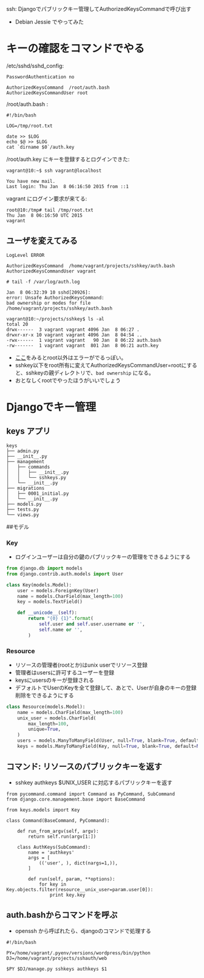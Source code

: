 ssh: Djangoでパブリックキー管理してAuthorizedKeysCommandで呼び出す

- Debian Jessie でやってみた

# キーの確認をコマンドでやる

/etc/sshd/sshd_config:

```
PasswordAuthentication no

AuthorizedKeysCommand  /root/auth.bash
AuthorizedKeysCommandUser root
```

/root/auth.bash :

```
#!/bin/bash

LOG=/tmp/root.txt

date >> $LOG
echo $@ >> $LOG
cat `dirname $0`/auth.key
```

/root/auth.key にキーを登録するとログインできた:

```
vagrant@10:~$ ssh vagrant@localhost

You have new mail.
Last login: Thu Jan  8 06:16:50 2015 from ::1
```

vagrant にログイン要求が来てる:

```
root@10:/tmp# tail /tmp/root.txt 
Thu Jan  8 06:16:50 UTC 2015
vagrant
```

## ユーザを変えてみる

```
LogLevel ERROR

AuthorizedKeysCommand  /home/vagrant/projects/sshkey/auth.bash
AuthorizedKeysCommandUser vagrant

```

```
# tail -f /var/log/auth.log

Jan  8 06:32:39 10 sshd[20926]: 
error: Unsafe AuthorizedKeysCommand: 
bad ownership or modes for file /home/vagrant/projects/sshkey/auth.bash
```

```
vagrant@10:~/projects/sshkey$ ls -al
total 20
drwx------  3 vagrant vagrant 4096 Jan  8 06:27 .
drwxr-xr-x 10 vagrant vagrant 4096 Jan  8 04:54 ..
-rwx------  1 vagrant vagrant   90 Jan  8 06:22 auth.bash
-rw-------  1 vagrant vagrant  801 Jan  8 06:21 auth.key
```

- [ここ](https://lists.mindrot.org/pipermail/openssh-bugs/2013-April/012052.html)をみるとroot以外はエラーがでるっぽい。
- sshkey以下をroot所有に変えてAuthorizedKeysCommandUser=rootにすると、sshkeyの親ディレクトリで、`bad ownership` になる。
- おとなしくrootでやったほうがいいでしょう

# Djangoでキー管理

## keys アプリ

```
keys
├── admin.py
├── __init__.py
├── management
│   ├── commands
│   │   ├── __init__.py
│   │   └── sshkeys.py
│   └── __init__.py
├── migrations
│   ├── 0001_initial.py
│   └── __init__.py
├── models.py
├── tests.py
└── views.py
```

##モデル

### Key

- ログインユーザーは自分の鍵のパブリックキーの管理をできるようにする

```py
from django.db import models
from django.contrib.auth.models import User

class Key(models.Model):
    user = models.ForeignKey(User)
    name = models.CharField(max_length=100)
    key = models.TextField()

    def __unicode__(self):
        return "{0} {1}".format(
            self.user and self.user.username or '',
            self.name or '',
        )

```

### Resource

- リソースの管理者(rootとか)はunix userでリソース登録
- 管理者はusersに許可するユーザーを登録
- keysにusersのキーが登録される
- デフォルトでUserのKeyを全て登録して、あとで、Userが自身のキーの登録削除をできるようにする

```py
class Resource(models.Model):
    name = models.CharField(max_length=100)
    unix_user = models.CharField(
        max_length=100,
        unique=True,
    )
    users = models.ManyToManyField(User, null=True, blank=True, default=None)
    keys = models.ManyToManyField(Key, null=True, blank=True, default=None)
```    

## コマンド: リソースのパブリックキーを返す

- sshkey authkeys $UNIX_USER に対応するパブリックキーを返す

```
from pycommand.command import Command as PyCommand, SubCommand
from django.core.management.base import BaseCommand

from keys.models import Key

class Command(BaseCommand, PyCommand):

    def run_from_argv(self, argv):
        return self.run(argv[1:])

    class AuthKeys(SubCommand):
        name = 'authkeys'
        args = [
            (('user', ), dict(nargs=1,)),
        ]

        def run(self, param, **options):
            for key in Key.objects.filter(resource__unix_user=param.user[0]):
                print key.key
```

## auth.bashからコマンドを呼ぶ

- openssh から呼ばれたら、djangoのコマンドで処理する

```
#!/bin/bash

PY=/home/vagrant/.pyenv/versions/wordpress/bin/python
DJ=/home/vagrant/projects/sshauth/web

$PY $DJ/manage.py sshkeys authkeys $1
```
